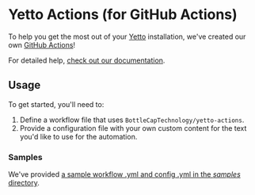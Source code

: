 # Yetto Actions (for GitHub Actions)

To help you get the most out of your [Yetto](https://yettoapp.com) installation, we've created our own [GitHub Actions](https://github.com/features/actions)!

For detailed help, [check out our documentation](https://docs.yettoapp.com/incorporating-our-github-actions/).

## Usage

To get started, you'll need to:

1. Define a workflow file that uses `BottleCapTechnology/yetto-actions`.
2. Provide a configuration file with your own custom content for the text you'd like to use for the automation.

### Samples

We've provided [a sample workflow .yml and config .yml in the _samples_ directory](https://github.com/BottleCapTechnology/yetto-actions/tree/production/samples).
